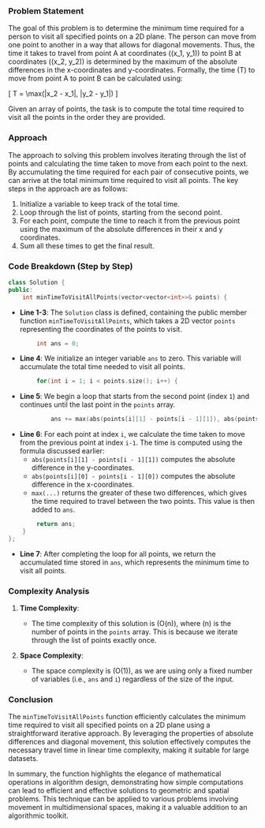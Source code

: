 
### Problem Statement
The goal of this problem is to determine the minimum time required for a person to visit all specified points on a 2D plane. The person can move from one point to another in a way that allows for diagonal movements. Thus, the time it takes to travel from point A at coordinates \((x_1, y_1)\) to point B at coordinates \((x_2, y_2)\) is determined by the maximum of the absolute differences in the x-coordinates and y-coordinates. Formally, the time \(T\) to move from point A to point B can be calculated using:

\[ 
T = \max(|x_2 - x_1|, |y_2 - y_1|) 
\]

Given an array of points, the task is to compute the total time required to visit all the points in the order they are provided.

### Approach
The approach to solving this problem involves iterating through the list of points and calculating the time taken to move from each point to the next. By accumulating the time required for each pair of consecutive points, we can arrive at the total minimum time required to visit all points. The key steps in the approach are as follows:

1. Initialize a variable to keep track of the total time.
2. Loop through the list of points, starting from the second point.
3. For each point, compute the time to reach it from the previous point using the maximum of the absolute differences in their x and y coordinates.
4. Sum all these times to get the final result.

### Code Breakdown (Step by Step)

```cpp
class Solution {
public:
    int minTimeToVisitAllPoints(vector<vector<int>>& points) {
```
- **Line 1-3**: The `Solution` class is defined, containing the public member function `minTimeToVisitAllPoints`, which takes a 2D vector `points` representing the coordinates of the points to visit.

```cpp
        int ans = 0;
```
- **Line 4**: We initialize an integer variable `ans` to zero. This variable will accumulate the total time needed to visit all points.

```cpp
        for(int i = 1; i < points.size(); i++) {
```
- **Line 5**: We begin a loop that starts from the second point (index `1`) and continues until the last point in the `points` array.

```cpp
            ans += max(abs(points[i][1] - points[i - 1][1]), abs(points[i][0] - points[i - 1][0]));
```
- **Line 6**: For each point at index `i`, we calculate the time taken to move from the previous point at index `i-1`. The time is computed using the formula discussed earlier:
  - `abs(points[i][1] - points[i - 1][1])` computes the absolute difference in the y-coordinates.
  - `abs(points[i][0] - points[i - 1][0])` computes the absolute difference in the x-coordinates.
  - `max(...)` returns the greater of these two differences, which gives the time required to travel between the two points. This value is then added to `ans`.

```cpp
        return ans;
    }
};
```
- **Line 7**: After completing the loop for all points, we return the accumulated time stored in `ans`, which represents the minimum time to visit all points.

### Complexity Analysis
1. **Time Complexity**:
   - The time complexity of this solution is \(O(n)\), where \(n\) is the number of points in the `points` array. This is because we iterate through the list of points exactly once.

2. **Space Complexity**:
   - The space complexity is \(O(1)\), as we are using only a fixed number of variables (i.e., `ans` and `i`) regardless of the size of the input.

### Conclusion
The `minTimeToVisitAllPoints` function efficiently calculates the minimum time required to visit all specified points on a 2D plane using a straightforward iterative approach. By leveraging the properties of absolute differences and diagonal movement, this solution effectively computes the necessary travel time in linear time complexity, making it suitable for large datasets.

In summary, the function highlights the elegance of mathematical operations in algorithm design, demonstrating how simple computations can lead to efficient and effective solutions to geometric and spatial problems. This technique can be applied to various problems involving movement in multidimensional spaces, making it a valuable addition to an algorithmic toolkit.